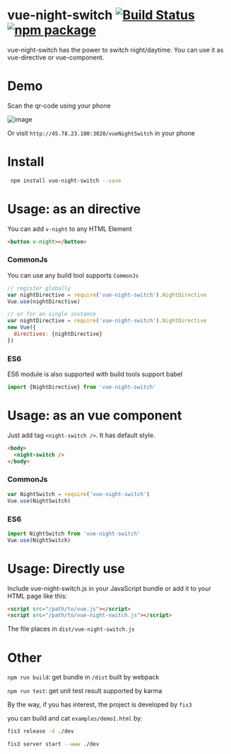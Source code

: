 # vue-night-switch [![Build Status](https://travis-ci.org/garfileds/vue-night-switch.svg?branch=master)](https://travis-ci.org/garfileds/vue-night-switch) [![npm package](https://img.shields.io/npm/v/vue-night-switch.svg)](https://www.npmjs.com/package/vue-night-switch)

vue-night-switch has the power to switch night/daytime. You can use it
as vue-directive or vue-component.

# Demo

Scan the qr-code using your phone

![image](https://raw.githubusercontent.com/garfileds/vue-night-switch/master/examples/images/demo-qr.png)

Or visit `http://45.78.23.100:3020/vueNightSwitch` in your phone

# Install

```bash
 npm install vue-night-switch --save
```

# Usage: as an directive

You can add `v-night` to any HTML Element
```html
<button v-night></button>
```

### CommonJs

You can use any build tool supports `CommonJs`

```JavaScript
// register globally
var nightDirective = require('vue-night-switch').NightDirective
Vue.use(nightDirective)

// or for an single instance
var nightDirective = require('vue-night-switch').NightDirective
new Vue({
  directives: {nightDirective}
})
```

### ES6

ES6 module is also supported with build tools support babel
```JavaScript
import {NightDirective} from 'vue-night-switch'
```

# Usage: as an vue component

Just add tag `<night-switch />`. It has default style.
```html
<body>
  <night-switch />
</body>
```

### CommonJs
```javascript
var NightSwitch = require('vue-night-switch')
Vue.use(NightSwitch)
```

### ES6
```javascript
import NightSwitch from 'vue-night-switch'
Vue.use(NightSwitch)
```

# Usage: Directly use

Include vue-night-switch.js in your JavaScript bundle or add it to your HTML page like this:
```html
<script src="/path/to/vue.js"></script>
<script src="/path/to/vue-night-switch.js"></script>
```
The file places in `dist/vue-night-switch.js`


# Other

`npm run build`: get bundle in `/dist` built by webpack

`npm run test`: get unit test result supported by karma

By the way, if you has interest, the project is developed by `fis3`

you can build and cat `examples/demo1.html` by:

```bash
fis3 release -d ./dev
```

```bash
fis3 server start --www ./dev
```





